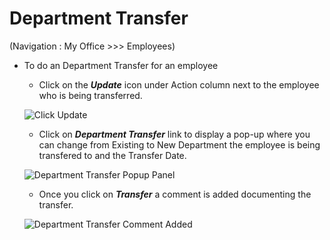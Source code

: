 Department Transfer
=========

(Navigation : My Office >>> Employees)

- To do an Department Transfer for an employee
    - Click on the _**Update**_ icon under Action column next to the employee who is being transferred.

    ![Click Update](../../images/manage-employees/click_update.png)

    - Click on _**Department Transfer**_ link to display a pop-up where you can change from Existing to New Department the employee is being transfered to and the Transfer Date.

    ![Department Transfer Popup Panel](../../images/manage-employees/department_transfer_popup_panel.png)

    - Once you click on _**Transfer**_ a comment is added documenting the transfer. 

    ![Department Transfer Comment Added](../../images/manage-employees/department_transfer_comment_added.png)


